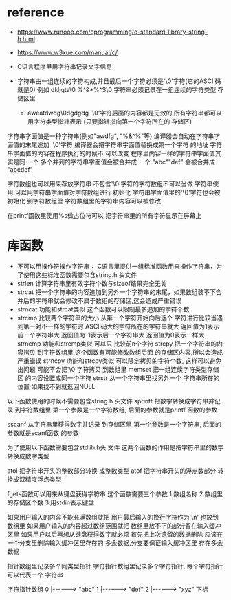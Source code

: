 # reference

* https://www.runoob.com/cprogramming/c-standard-library-string-h.html
* https://www.w3xue.com/manual/c/

* C语言程序里用字符串记录文字信息
* 字符串由一组连续的字符构成,并且最后一个字符必须是'\0'字符(它的ASCII码就是0)
  例如
      dkljqta\0
      %^&*%^$\0
  字符串必须记录在一组连续的字符类型
      存储区里
  *   aweatdwdg\0dgdgdg
    '\0'字符后面的内容都是无效的
    所有字符串都可以用字符类型指针表示
        (只要指针指向第一个字符所在的
         存储区)

字符串字面值是一种字符串(例如"awdfg",
    "%&^%"等)
编译器会自动在字符串字面值的末尾追加
    '\0'字符
编译器会把字符串字面值替换成第一个字符
    的地址
字符串字面值的内容在程序执行的时候不
    可以改变
程序里内容一样的字符串字面值其实是同
    一个
多个并列的字符串字面值会被合并成
    一个
  "abc""def" 会被合并成 "abcdef"

字符数组也可以用来存放字符串
不包含'\0'字符的字符数组不可以当做
    字符串使用
可以用字符串字面值对字符数组进行
    初始化
字符串字面值里的'\0'字符也会被初始化
    到字符数组里
字符数组里的字符串内容可以被修改

在printf函数里使用%s做占位符可以
   把字符串里的所有字符显示在屏幕上



# 库函数

* 不可以用操作符操作字符串 ，C语言里提供一组标准函数用来操作字符串，为了使用这些标准函数需要包含string.h
      头文件
* strlen      计算字符串里有效字符个数与sizeof结果完全无关
* strcat      把一个字符串的内容追加到另外一个字符串的末尾，如果数组装不下合并后的字符串就会修改不属于数组的存储区,这会造成严重错误
* strncat     功能和strcat类似 这个函数可以限制最多追加的字符个数
* strcmp      比较两个字符串的大小 从第一个字符开始向后逐个  字符进行比较当遇到第一对不一样的字符时
                        ASCII码大的字符所在的字符串就大
                      返回值为1表示前一个字符串大
              返回值为-1表示后一个字符串大
              返回值为0表示一样大
  strncmp     功能和strcmp类似,可以只
                比较前n个字符
  strcpy      把一个字符串的内容拷贝
                到字符数组里
              这个函数有可能修改数组后面
                的存储区内容,所以会造成
                严重错误
  strncpy     功能和strcpy类似
              可以限定拷贝的字符个数,
                 这样可以避免出问题
              可能不会把'\0'字符拷贝
                  到数组里
  memset      把一组连续字符类型存储区
                的内容设置成同一个字符
  strstr      从一个字符串里找另外一个
                字符串所在的位置
              如果找不到就返回NULL

以下函数使用的时候不需要包含string.h
    头文件
sprintf     把数字转换成字符串并记录
              到字符数组里
            第一个参数是一个字符数组,
               后面的参数就是printf
               函数的参数

sscanf      从字符串里获得数字并记录
              到存储区里
            第一个参数是一个字符串,
              后面的参数就是scanf函数
              的参数

为了使用以下函数需要包含stdlib.h头
    文件
这两个函数的作用是把字符串里的数字
   转换成数字类型

atoi     把字符串开头的整数部分转换
           成整数类型
atof     把字符串开头的浮点数部分
           转换成双精度浮点类型

fgets函数可以用来从键盘获得字符串
这个函数需要三个参数
1.数组名称
2.数组里的存储区个数
3.用stdin表示键盘

如果用户输入的内容不能充满数组就把
     用户最后输入的换行字符作为'\n'
     也放到数组里
如果用户输入的内容超过数组范围就把
     数组里放不下的部分留在输入缓冲区里
如果用户以后再想从键盘获得数字就必须
    首先把上次遗留的数据删除
应该在一个分支里删除输入缓冲区里存在的
    多余数据,分支要保证输入缓冲区里
    存在多余数据


指针数组里记录多个同类型指针
字符指针数组里记录多个字符指针,
    每个字符指针可以代表一个
    字符串

字符指针数组
  0 |------> "abc"
  1 |------> "def"
  2 |------> "xyz"
 下标







